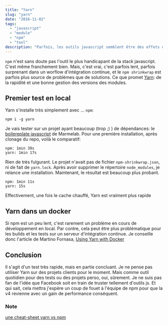 ```yaml
---
title: "Yarn"
slug: "yarn"
date: "2016-11-02"
tags:
  - "javascript"
  - "module"
  - "npm"
  - "tool"
description: "Parfois, les outils javascript semblent être des effets de mode. Mais devant le nombre de retours positifs sur projet Yarn, cela doit quand même valoir le coup d'y jeter un coup d’œil."
---
```


`npm` n'est sans doute pas l'outil le plus handicapant de la stack javascript. C'est même franchement bien. Mais, c'est vrai, c'est parfois lent,
parfois surprenant dans un worflow d'intégration continue, et le `npm shrinkwrap` est parfois plus source de problèmes que de solutions. Ce que promet [Yarn](https://yarnpkg.com/): de la rapidité et une bonne gestion des versions des modules.

## Premier test en local

 Yarn s'installe très simplement avec ... `npm`:

```
npm i -g yarn
```

Je vais tester sur un projet ayant beaucoup (trop ;) ) de dépendances: le [boilereplate javascript](https://github.com/marmelab/javascript-boilerplate) de Marmelab.
Pour une première installation, après clonage du repo, voilà le comparatif:

    npm: 1min 30s
    yarn: 1min 17s

  Rien de très fulgurant. Le projet n'avait pas de fichier `npm-shrinkwrap.json`, ni de fait de `yarn.lock`.
  Après avoir supprimer le répertoire `node_modules`, je relance une installation. Maintenant, le résultat est beaucoup plus probant.

    npm: 1min 11s
    yarn: 15s

Effectivement, une fois le cache chauffé, Yarn est vraiment plus rapide


## Yarn dans un docker
Si npm est un peu lent, c'est rarement un problème en cours de développement en local. Par contre, cela peut être plus problématique pour les builds et les tests sur un serveur d'intégration continue.
Je conseille donc l'article de Martino Fornasa, [Using Yarn with Docker](https://hackernoon.com/using-yarn-with-docker-c116ad289d56#.rz7m1fh58)

## Conclusion
Il s'agit d'un test très rapide, mais en partie concluant. Je ne pense pas utiliser Yarn sur des projets clients pour le moment.
Mais comme outil quotidien pour des tests ou des projets perso, oui, sûrement. Je ne suis pas fan de l'idée que Facebook soit en train de truster tellement d'outils js.
Et qui sait, cela mettra j'espère un coup de fouet à l'équipe de npm pour que la v4 revienne avec un gain de performance conséquent.

### Note
[une cheat-sheet yarn vs npm](https://shift.infinite.red/npm-vs-yarn-cheat-sheet-8755b092e5cc#.8dakk7y15)
